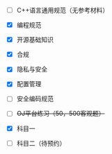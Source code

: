- [ ] C++语言通用规范（无参考材料）

- [x] 编程规范 

- [x] 开源基础知识

- [x] 合规

- [x] 隐私与安全

- [x] 配置管理

- [ ] 安全编码规范 

- [ ] ~~OJ平台练习（50，500客观题）~~

- [x] 科目一 

- [ ] 科目二（待预约）  